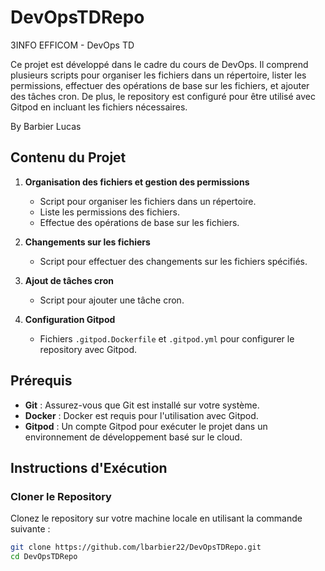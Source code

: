# DevOpsTDRepo
3INFO EFFICOM - DevOps TD

Ce projet est développé dans le cadre du cours de DevOps. Il comprend plusieurs scripts pour organiser les fichiers dans un répertoire, lister les permissions, effectuer des opérations de base sur les fichiers, et ajouter des tâches cron. De plus, le repository est configuré pour être utilisé avec Gitpod en incluant les fichiers nécessaires.

By Barbier Lucas

## Contenu du Projet

1. **Organisation des fichiers et gestion des permissions**
    - Script pour organiser les fichiers dans un répertoire.
    - Liste les permissions des fichiers.
    - Effectue des opérations de base sur les fichiers.

2. **Changements sur les fichiers**
    - Script pour effectuer des changements sur les fichiers spécifiés.

3. **Ajout de tâches cron**
    - Script pour ajouter une tâche cron.

4. **Configuration Gitpod**
    - Fichiers `.gitpod.Dockerfile` et `.gitpod.yml` pour configurer le repository avec Gitpod.

## Prérequis

- **Git** : Assurez-vous que Git est installé sur votre système.
- **Docker** : Docker est requis pour l'utilisation avec Gitpod.
- **Gitpod** : Un compte Gitpod pour exécuter le projet dans un environnement de développement basé sur le cloud.

## Instructions d'Exécution

### Cloner le Repository

Clonez le repository sur votre machine locale en utilisant la commande suivante :

```bash
git clone https://github.com/lbarbier22/DevOpsTDRepo.git
cd DevOpsTDRepo

